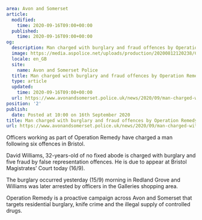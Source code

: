 ```yaml
area: Avon and Somerset
article:
  modified:
    time: 2020-09-16T09:00+00:00
  published:
    time: 2020-09-16T09:00+00:00
og:
  description: Man charged with burglary and fraud offences by Operation Remedy&#8230;
  image: https://media.aspolice.net/uploads/production/20200812120238/Charged_judge-on-black_Aug-2020-e1597230264127.png
  locale: en_GB
  site:
    name: Avon and Somerset Police
  title: Man charged with burglary and fraud offences by Operation Remedy | Avon and Somerset Police
  type: article
  updated:
    time: 2020-09-16T09:00+00:00
  url: https://www.avonandsomerset.police.uk/news/2020/09/man-charged-with-burglary-and-fraud-offences-by-operation-remedy/
position: '2'
publish:
  date: Posted at 10:00 on 16th September 2020
title: Man charged with burglary and fraud offences by Operation Remedy | Avon and Somerset Police
url: https://www.avonandsomerset.police.uk/news/2020/09/man-charged-with-burglary-and-fraud-offences-by-operation-remedy/
```

Officers working as part of Operation Remedy have charged a man following six offences in Bristol.

David Williams, 32-years-old of no fixed abode is charged with burglary and five fraud by false representation offences. He is due to appear at Bristol Magistrates’ Court today (16/9).

The burglary occurred yesterday (15/9) morning in Redland Grove and Williams was later arrested by officers in the Galleries shopping area.

Operation Remedy is a proactive campaign across Avon and Somerset that targets residential burglary, knife crime and the illegal supply of controlled drugs.
